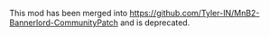 This mod has been merged into https://github.com/Tyler-IN/MnB2-Bannerlord-CommunityPatch and is deprecated.

